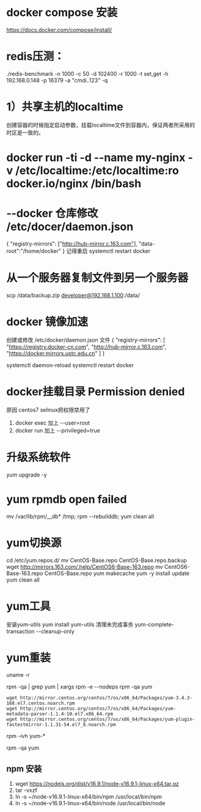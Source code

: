 
# docker compose 安装
https://docs.docker.com/compose/install/

# redis压测：
./redis-benchmark -n 1000 -c 50 -d 102400 -r 1000 -t set,get -h 192.168.0.148 -p 16379 -a "cmdi..123" -q


# 1）共享主机的localtime
创建容器的时候指定启动参数，挂载localtime文件到容器内，保证两者所采用的时区是一致的。
# docker run -ti -d --name my-nginx -v /etc/localtime:/etc/localtime:ro  docker.io/nginx  /bin/bash

# --docker 仓库修改 /etc/docer/daemon.json
{
  "registry-mirrors": ["http://hub-mirror.c.163.com"],
  "data-root":"/home/docker"
}
记得重启 systemctl restart docker

# 从一个服务器复制文件到另一个服务器 
scp /data/backup.zip developer@192.168.1.100:/data/

# docker 镜像加速
创建或修改 /etc/docker/daemon.json 文件
{
  "registry-mirrors": [
    "https://registry.docker-cn.com",
    "http://hub-mirror.c.163.com",
    "https://docker.mirrors.ustc.edu.cn"
  ]
}

systemctl daemon-reload
systemctl restart docker 

# docker挂载目录 Permission denied
原因 centos7 selinux把权限禁用了
1. docker exec 加上  --user=root
2. docker run 加上   --privileged=true

# 升级系统软件
yum upgrade -y

# yum  rpmdb open failed
mv /var/lib/rpm/__db* /tmp;
rpm --rebuilddb;
yum clean all

# yum切换源
cd /etc/yum.repos.d/
mv CentOS-Base.repo CentOS-Base.repo.backup
wget http://mirrors.163.com/.help/CentOS6-Base-163.repo
mv CentOS6-Base-163.repo CentOS-Base.repo
yum makecache
yum -y install update
yum clean all


# yum工具
安装yum-utils
yum install yum-utils
清理未完成事务
yum-complete-transaction --cleanup-only

# yum重装
uname -r

rpm -qa | grep yum | xargs rpm -e --nodeps
rpm -qa yum

```
wget http://mirror.centos.org/centos/7/os/x86_64/Packages/yum-3.4.3-168.el7.centos.noarch.rpm
wget http://mirror.centos.org/centos/7/os/x86_64/Packages/yum-metadata-parser-1.1.4-10.el7.x86_64.rpm
wget http://mirror.centos.org/centos/7/os/x86_64/Packages/yum-plugin-fastestmirror-1.1.31-54.el7_8.noarch.rpm
```

rpm -ivh yum-* 

rpm -qa yum


## npm 安装
1. wget https://nodejs.org/dist/v16.9.1/node-v16.9.1-linux-x64.tar.gz
2. tar -vxzf
3. ln -s ~/node-v16.9.1-linux-x64/bin/npm /usr/local/bin/npm
4. ln -s ~/node-v16.9.1-linux-x64/bin/node /usr/local/bin/node